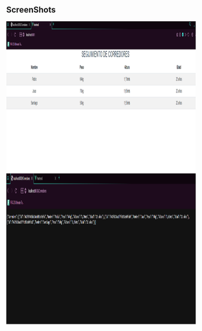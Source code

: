 ## ScreenShots

<img src="assets/screenshot/frontend.PNG" height="400em" />

<img src="assets/screenshot/backend.PNG" height="400em" />

